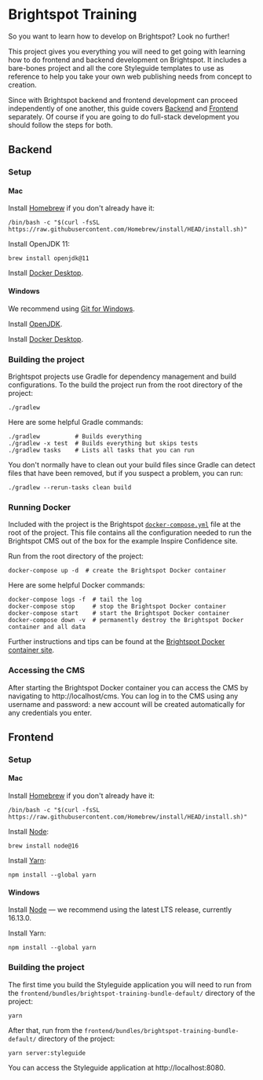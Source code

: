 # Brightspot Training

So you want to learn how to develop on Brightspot? Look no further!

This project gives you everything you will need to get going with learning how to do frontend and backend development 
on Brightspot. It includes a bare-bones project and all the core Styleguide templates to use as reference to help you 
take your own web publishing needs from concept to creation.

Since with Brightspot backend and frontend development can proceed independently of one another, this guide covers 
[Backend](#backend) and [Frontend](#frontend) separately. Of course if you are going to do full-stack development you
should follow the steps for both.


## Backend

### Setup

#### Mac

Install [Homebrew](https://brew.sh/) if you don't already have it:
```console
/bin/bash -c "$(curl -fsSL https://raw.githubusercontent.com/Homebrew/install/HEAD/install.sh)"
```

Install OpenJDK 11:
```
brew install openjdk@11
```

Install [Docker Desktop](https://www.docker.com/products/docker-desktop).

#### Windows

We recommend using [Git for Windows](https://git-scm.com/downloads).

Install [OpenJDK](https://adoptium.net/releases.html?variant=openjdk11&jvmVariant=hotspot).

Install [Docker Desktop](https://www.docker.com/products/docker-desktop).

### Building the project

Brightspot projects use Gradle for dependency management and build configurations. To the build the project run from 
the root directory of the project:
```console
./gradlew
```

Here are some helpful Gradle commands:
```console
./gradlew          # Builds everything
./gradlew -x test  # Builds everything but skips tests
./gradlew tasks    # Lists all tasks that you can run
```

You don't normally have to clean out your build files since Gradle can detect files that have been removed, but if you 
suspect a problem, you can run:
```console
./gradlew --rerun-tasks clean build
```

### Running Docker

Included with the project is the Brightspot [`docker-compose.yml`](docker-compose.yml) file at the root of the project. 
This file contains all the configuration needed to run the Brightspot CMS out of the box for the example Inspire 
Confidence site.

Run from the root directory of the project:
```console
docker-compose up -d  # create the Brightspot Docker container
```

Here are some helpful Docker commands:
```console
docker-compose logs -f  # tail the log
docker-compose stop     # stop the Brightspot Docker container
docker-compose start    # start the Brightspot Docker container
docker-compose down -v  # permanently destroy the Brightspot Docker container and all data
```

Further instructions and tips can be found at the [Brightspot Docker container site](https://hub.docker.com/r/brightspot/brightspot).

### Accessing the CMS

After starting the Brightspot Docker container you can access the CMS by navigating to http://localhost/cms. You can 
log in to the CMS using any username and password: a new account will be created automatically for any credentials you
enter.


## Frontend

### Setup

#### Mac

Install [Homebrew](https://brew.sh/) if you don't already have it:
```
/bin/bash -c "$(curl -fsSL https://raw.githubusercontent.com/Homebrew/install/HEAD/install.sh)"
```

Install [Node](https://nodejs.org/en/):
```
brew install node@16
```

Install [Yarn](https://yarnpkg.com/):
```
npm install --global yarn
```

#### Windows

Install [Node](https://nodejs.org/en/) — we recommend using the latest LTS release, currently 16.13.0.

Install Yarn:
```
npm install --global yarn
```

### Building the project

The first time you build the Styleguide application you will need to run from the 
`frontend/bundles/brightspot-training-bundle-default/` directory of the project:
```console
yarn
```

After that, run from the `frontend/bundles/brightspot-training-bundle-default/` directory of the project:
```console
yarn server:styleguide
```

You can access the Styleguide application at http://localhost:8080.
